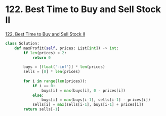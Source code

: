 # 122. Best Time to Buy and Sell Stock II

[122. Best Time to Buy and Sell Stock II](https://leetcode.com/problems/best-time-to-buy-and-sell-stock-ii/)

```python
class Solution:
    def maxProfit(self, prices: List[int]) -> int:
        if len(prices) < 2:
            return 0
        
        buys = [float('-inf')] * len(prices) 
        sells = [0] * len(prices) 
        
        for i in range(len(prices)):
            if i == 0:
                buys[i] = max(buys[i], 0 - prices[i])
            else:
                buys[i] = max(buys[i-1], sells[i-1] - prices[i])
            sells[i] = max(sells[i-1], buys[i-1] + prices[i])
        return sells[-1]
```

